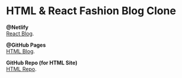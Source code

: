 # HTML & React Fashion Blog Clone

**@Netlify**  
[React Blog](https://doak-react-fashion-blog.netlify.app).

**@GitHub Pages**  
[HTML Blog](https://andrewdoak.github.io/fashion-blog/).

**GitHub Repo (for HTML Site)**    
[HTML Repo](https://andrewdoak.github.io/fashion-blog/).
